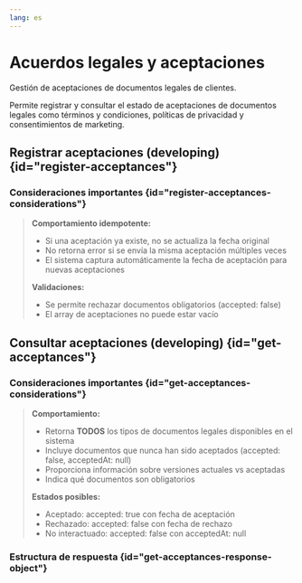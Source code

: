 ```yaml
---
lang: es
---
```


# Acuerdos legales y aceptaciones

Gestión de aceptaciones de documentos legales de clientes.

Permite registrar y consultar el estado de aceptaciones de documentos legales como términos y condiciones, políticas de
privacidad y consentimientos de marketing.

## Registrar aceptaciones <format style="superscript" color="DarkOrange">(developing)</format> {id="register-acceptances"}

### Consideraciones importantes {id="register-acceptances-considerations"}

> **Comportamiento idempotente:**
> - Si una aceptación ya existe, no se actualiza la fecha original
> - No retorna error si se envía la misma aceptación múltiples veces
> - El sistema captura automáticamente la fecha de aceptación para nuevas aceptaciones
>
> **Validaciones:**
> - Se permite rechazar documentos obligatorios (accepted: false)
> - El array de aceptaciones no puede estar vacío

<api-schema openapi-path="customer_legal-agreements-schemas.yaml" name="AcceptanceRequest" display-links-if-available="true"/>

<api-endpoint openapi-path="customer_legal-agreements-v1.yaml" endpoint="/customers/v2/{customerId}/legal-agreements/acceptances" method="POST" />

## Consultar aceptaciones <format style="superscript" color="DarkOrange">(developing)</format> {id="get-acceptances"}

### Consideraciones importantes {id="get-acceptances-considerations"}

> **Comportamiento:**
> - Retorna **TODOS** los tipos de documentos legales disponibles en el sistema
> - Incluye documentos que nunca han sido aceptados (accepted: false, acceptedAt: null)
> - Proporciona información sobre versiones actuales vs aceptadas
> - Indica qué documentos son obligatorios
> 
> **Estados posibles:**
> - Aceptado: accepted: true con fecha de aceptación
> - Rechazado: accepted: false con fecha de rechazo
> - No interactuado: accepted: false con acceptedAt: null

<api-endpoint openapi-path="customer_legal-agreements-v1.yaml" endpoint="/customers/v2/{customerId}/legal-agreements/acceptances" method="GET" />

### Estructura de respuesta {id="get-acceptances-response-object"}

<api-schema openapi-path="customer_legal-agreements-schemas.yaml" name="AcceptanceStatusResponse" display-links-if-available="true" />
